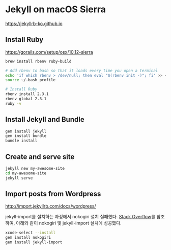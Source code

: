 # Jekyll on macOS Sierra

https://jekyllrb-ko.github.io

## Install Ruby

https://gorails.com/setup/osx/10.12-sierra

```bash
brew install rbenv ruby-build

# Add rbenv to bash so that it loads every time you open a terminal
echo 'if which rbenv > /dev/null; then eval "$(rbenv init -)"; fi' >> ~/.bash_profile
source ~/.bash_profile

# Install Ruby
rbenv install 2.3.1
rbenv global 2.3.1
ruby -v
```

## Install Jekyll and Bundle

```bash
gem install jekyll
gem install bundle
bundle install
```
## Create and serve site

```bash
jekyll new my-awesome-site
cd my-awesome-site
jekyll serve
```

## Import posts from Wordpress

http://import.jekyllrb.com/docs/wordpress/

jekyll-import를 설치하는 과정에서 nokogiri 설치 실패했다. [Stack Overflow](http://stackoverflow.com/questions/40038953/installing-nokogiri-on-mac-os-sierra-10-12)를 참조하여, 아래와 같이 nokogiri 및 jekyll-import 설치에 성공했다.

```bash
xcode-select --install
gem install nokogiri
gem install jekyll-import
```
